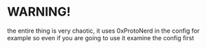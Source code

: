 # WARNING!
the entire thing is very chaotic, it uses 0xProtoNerd in the config for example so even if you are going to use it examine the config first
